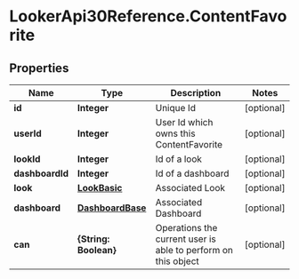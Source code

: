 # LookerApi30Reference.ContentFavorite

## Properties
Name | Type | Description | Notes
------------ | ------------- | ------------- | -------------
**id** | **Integer** | Unique Id | [optional] 
**userId** | **Integer** | User Id which owns this ContentFavorite | [optional] 
**lookId** | **Integer** | Id of a look | [optional] 
**dashboardId** | **Integer** | Id of a dashboard | [optional] 
**look** | [**LookBasic**](LookBasic.md) | Associated Look | [optional] 
**dashboard** | [**DashboardBase**](DashboardBase.md) | Associated Dashboard | [optional] 
**can** | **{String: Boolean}** | Operations the current user is able to perform on this object | [optional] 


